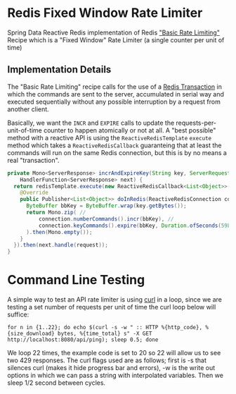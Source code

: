 # Redis Fixed Window Rate Limiter

Spring Data Reactive Redis implementation of Redis ["Basic Rate Limiting"](https://redis.com/redis-best-practices/basic-rate-limiting/) Recipe which is a "Fixed Window" Rate Limiter (a single counter per unit of time)

## Implementation Details

The "Basic Rate Limiting" recipe calls for the use of a [Redis Transaction](https://redis.io/topics/transactions) in which the commands are sent to the server, accumulated in serial way and executed sequentially without any possible interruption by a request from another client.

Basically, we want the `INCR` and `EXPIRE` calls to update the requests-per-unit-of-time counter to happen atomically or not at all. A "best possible" method with a reactive API is using the `ReactiveRedisTemplate` `execute` method which takes a
`ReactiveRedisCallback` guaranteing that at least the commands will run on the same Redis
connection, but this is by no means a real "transaction".

```java
private Mono<ServerResponse> incrAndExpireKey(String key, ServerRequest request,
    HandlerFunction<ServerResponse> next) {
  return redisTemplate.execute(new ReactiveRedisCallback<List<Object>>() {
    @Override
    public Publisher<List<Object>> doInRedis(ReactiveRedisConnection connection) throws DataAccessException {
      ByteBuffer bbKey = ByteBuffer.wrap(key.getBytes());
      return Mono.zip( //
          connection.numberCommands().incr(bbKey), //
          connection.keyCommands().expire(bbKey, Duration.ofSeconds(59L)) //
      ).then(Mono.empty());
    }
  }).then(next.handle(request));
}
```

# Command Line Testing

A simple way to test an API rate limiter is using [curl](https://curl.se) in a loop,
since we are testing a set number of requests per unit of time the curl loop below will
suffice:

```
for n in {1..22}; do echo $(curl -s -w " :: HTTP %{http_code}, %{size_download} bytes, %{time_total} s" -X GET http://localhost:8080/api/ping); sleep 0.5; done
```

We loop 22 times, the example code is set to 20 so 22 will allow us to see two 429 responses. The
curl flags used are as follows; first is -s that silences curl (makes it hide progress bar and errors), -w is the write out options in which we can pass a string with interpolated variables.
Then we sleep 1/2 second between cycles.